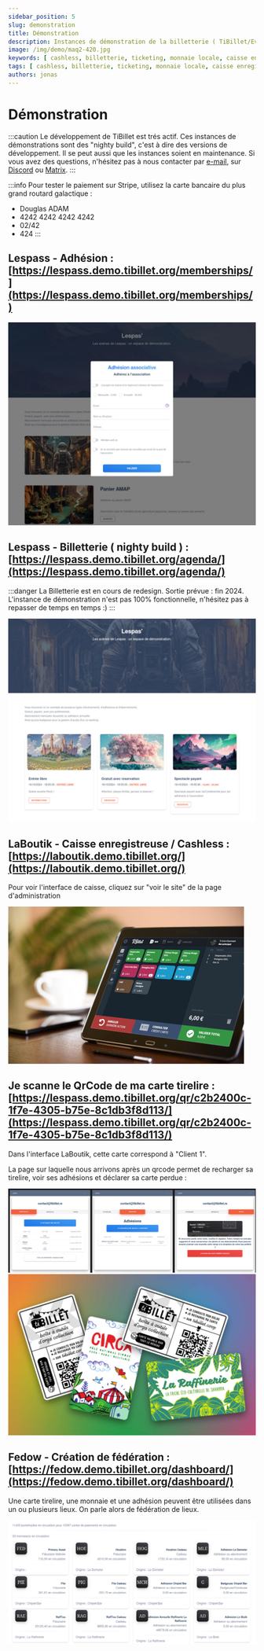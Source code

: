 ```yaml
---
sidebar_position: 5
slug: demonstration
title: Démonstration
description: Instances de démonstration de la billetterie ( TiBillet/Event ) et de la caisse enregistreuse ( TiBillet/LaBoutik ) qui accepte les paiements en monnaie locale et/ou en cashless, et qui permet de gérer les commandes de buvette et de restauration.
image: /img/demo/maq2-420.jpg
keywords: [ cashless, billetterie, ticketing, monnaie locale, caisse enregistreuse, démonstration, festival, tiers-lieux ]
tags: [ cashless, billetterie, ticketing, monnaie locale, caisse enregistreuse, démonstration, festival, tiers-lieux ]
authors: jonas
---
```


# Démonstration

:::caution
Le développement de TiBillet est trés actif. Ces instances de démonstrations sont des "nighty build", c'est à dire des
versions de développement. Il se peut aussi que les instances soient en maintenance. Si vous avez des questions,
n'hésitez pas à nous contacter par [e-mail](mailto:contact@tibillet.re), sur [Discord](https://discord.gg/ecb5jtP7vY)
ou [Matrix](https://matrix.to/#/#tibillet:tiers-lieux.org).
:::

:::info
Pour tester le paiement sur Stripe, utilisez la carte bancaire du plus grand routard galactique :

- Douglas ADAM
- 4242 4242 4242 4242
- 02/42
- 424
  :::

## Lespass - Adhésion : [https://lespass.demo.tibillet.org/memberships/](https://lespass.demo.tibillet.org/memberships/)

![BilletDemo4_adhesion.jpg](/img/demo/BilletDemo4_adhesion.jpg)

## Lespass - Billetterie ( nighty build ) : [https://lespass.demo.tibillet.org/agenda/](https://lespass.demo.tibillet.org/agenda/)

:::danger
La Billetterie est en cours de redesign. Sortie prévue : fin 2024.
L'instance de démonstration n'est pas 100% fonctionnelle, n'hésitez pas à repasser de temps en temps :)
:::

![BilletDemo1.jpg](/img/demo/BilletDemo1.jpg)

## LaBoutik - Caisse enregistreuse / Cashless : [https://laboutik.demo.tibillet.org/](https://laboutik.demo.tibillet.org/)

Pour voir l'interface de caisse, cliquez sur "voir le site" de la page d'administration

![maq2-420.jpg](/img/demo/maq2-420.jpg)

## Je scanne le QrCode de ma carte tirelire : [https://lespass.demo.tibillet.org/qr/c2b2400c-1f7e-4305-b75e-8c1db3f8d113/](https://lespass.demo.tibillet.org/qr/c2b2400c-1f7e-4305-b75e-8c1db3f8d113/)

Dans l'interface LaBoutik, cette carte correspond à "Client 1".

La page sur laquelle nous arrivons après un qrcode permet de recharger sa tirelire, voir ses adhésions et déclarer sa
carte perdue :

![scan_qrcode_triptik.jpg](/img/demo/scan_qrcode_triptik.jpg)
![cartes.jpg](/img/demo/cartes.jpg)

## Fedow - Création de fédération : [https://fedow.demo.tibillet.org/dashboard/](https://fedow.demo.tibillet.org/dashboard/)

Une carte tirelire, une monnaie et une adhésion peuvent être utilisées dans un ou plusieurs lieux. On parle alors de
fédération de lieux.

![fedow_beta.jpg](/img/demo/fedow_beta.jpg)
